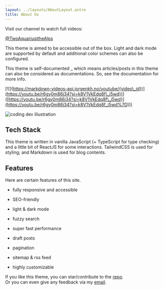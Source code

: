 ```yaml
---
layout: ../layouts/AboutLayout.astro
title: About Us
---
```

Visit our channel to watch full videos:

[@TwoAquariusitheAlps](https://www.youtube.com/channel/UCLUrq9sDCi5w45fvxgt22xw?sub_confirmation=1)

This theme is aimed to be accessible out of the box. Light and dark mode are supported by default and additional color schemes can also be configured.

This theme is self-documented \_ which means articles/posts in this theme can also be considered as documentations. So, see the documentation for more info.

\[!\[\]([https://markdown-videos-api.jorgenkh.no/youtube/{video\_id})\](https://youtu.be/r6gy0m86j34?si=k8V1VkEdq8f\_i5wd})](https://markdown-videos-api.jorgenkh.no/youtube/%7Bvideo_id%7D)\]([https://youtu.be/r6gy0m86j34?si=k8V1VkEdq8f\_i5wd}](https://youtu.be/r6gy0m86j34?si=k8V1VkEdq8f_i5wd%7D)))

<img src="/assets/dev.svg" alt="coding dev illustration" class="sm:w-1/2 mx-auto">

## Tech Stack

This theme is written in vanilla JavaScript (+ TypeScript for type checking) and a little bit of ReactJS for some interactions. TailwindCSS is used for styling; and Markdown is used for blog contents.

## Features

Here are certain features of this site.

*   fully responsive and accessible
    
*   SEO-friendly
    
*   light & dark mode
    
*   fuzzy search
    
*   super fast performance
    
*   draft posts
    
*   pagination
    
*   sitemap & rss feed
    
*   highly customizable
    

If you like this theme, you can star/contribute to the [repo](https://github.com/satnaing/astro-paper).  
Or you can even give any feedback via my [email](mailto:contact@satnaing.dev).